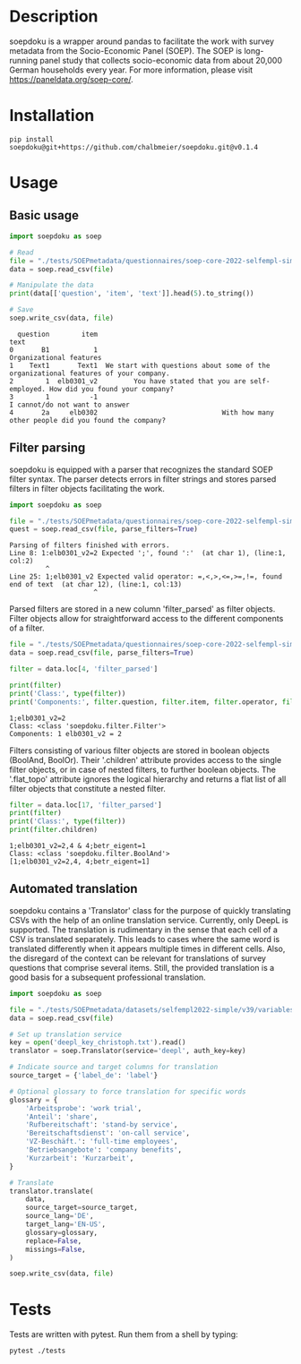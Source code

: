 # Description
soepdoku is a wrapper around pandas to facilitate the work with survey metadata from the Socio-Economic Panel (SOEP). The SOEP is long-running panel study that collects socio-economic data from about 20,000 German households every year. For more information, please visit https://paneldata.org/soep-core/.

# Installation
```
pip install soepdoku@git+https://github.com/chalbmeier/soepdoku.git@v0.1.4
```
# Usage
## Basic usage

```python
import soepdoku as soep

# Read
file = "./tests/SOEPmetadata/questionnaires/soep-core-2022-selfempl-simple/questions.csv"
data = soep.read_csv(file)

# Manipulate the data
print(data[['question', 'item', 'text']].head(5).to_string())

# Save
soep.write_csv(data, file)
```

```
  question        item                                                                                text
0       B1           1                                                             Organizational features
1    Text1       Text1  We start with questions about some of the organizational features of your company.
2        1  elb0301_v2         You have stated that you are self-employed. How did you found your company?
3        1          -1                                                      I cannot/do not want to answer
4       2a     elb0302                               With how many other people did you found the company?
```

## Filter parsing
soepdoku is equipped with a parser that recognizes the standard SOEP filter syntax. The parser detects errors in filter strings and stores parsed filters in filter objects facilitating the work.

```python
import soepdoku as soep

file = "./tests/SOEPmetadata/questionnaires/soep-core-2022-selfempl-simple/questions.csv"
quest = soep.read_csv(file, parse_filters=True)
```

```
Parsing of filters finished with errors.
Line 8: 1:elb0301_v2=2 Expected ';', found ':'  (at char 1), (line:1, col:2)
         ^
Line 25: 1;elb0301_v2 Expected valid operator: =,<,>,<=,>=,!=, found end of text  (at char 12), (line:1, col:13)
                     ^
```

Parsed filters are stored in a new column 'filter_parsed' as filter objects. Filter objects allow for straightforward access to the different components of a filter.

```python
file = "./tests/SOEPmetadata/questionnaires/soep-core-2022-selfempl-simple/questions.csv"
data = soep.read_csv(file, parse_filters=True)

filter = data.loc[4, 'filter_parsed']

print(filter)
print('Class:', type(filter))
print('Components:', filter.question, filter.item, filter.operator, filter.value)
```

```
1;elb0301_v2=2
Class: <class 'soepdoku.filter.Filter'>
Components: 1 elb0301_v2 = 2
```

Filters consisting of various filter objects are stored in boolean objects (BoolAnd, BoolOr). Their '.children' attribute provides access to the single filter objects, or in case of nested filters, to further boolean objects. The '.flat_topo' attribute ignores the logical hierarchy and returns a flat list of all filter objects that constitute a nested filter.   
```python 
filter = data.loc[17, 'filter_parsed']
print(filter)
print('Class:', type(filter))
print(filter.children)
```

```
1;elb0301_v2=2,4 & 4;betr_eigent=1
Class: <class 'soepdoku.filter.BoolAnd'>
[1;elb0301_v2=2,4, 4;betr_eigent=1]
```

## Automated translation
soepdoku contains a 'Translator' class for the purpose of quickly translating CSVs with the help of an online translation service. Currently, only DeepL is supported. The translation is rudimentary in the sense that each cell of a CSV is translated separately. This leads to cases where the same word is translated differently when it appears multiple times in different cells. Also, the disregard of the context can be relevant for translations of survey questions that comprise several items. Still, the provided translation is a good basis for a subsequent professional translation.

```python
import soepdoku as soep

file = "./tests/SOEPmetadata/datasets/selfempl2022-simple/v39/variables.csv"
data = soep.read_csv(file)

# Set up translation service
key = open('deepl_key_christoph.txt').read()
translator = soep.Translator(service='deepl', auth_key=key)

# Indicate source and target columns for translation
source_target = {'label_de': 'label'} 

# Optional glossary to force translation for specific words
glossary = {
    'Arbeitsprobe': 'work trial',
    'Anteil': 'share',
    'Rufbereitschaft': 'stand-by service',
    'Bereitschaftsdienst': 'on-call service',
    'VZ-Beschäft.': 'full-time employees',
    'Betriebsangebote': 'company benefits',
    'Kurzarbeit': 'Kurzarbeit',
}

# Translate
translator.translate(
    data,
    source_target=source_target,
    source_lang='DE',
    target_lang='EN-US',
    glossary=glossary,
    replace=False,
    missings=False,
)

soep.write_csv(data, file)

```

# Tests
Tests are written with pytest. Run them from a shell by typing:

```
pytest ./tests
```
